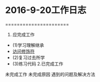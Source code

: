 # 2016-9-20工作日志
======================
1. 应完成工作
*  (1)学习理解继承
*   [访问修饰符](image/修饰符.png)
*  (2)复习过去所学
*  (3)练习代码
 2.已完成工作

 未完成工作
 未完成原因
 遇到的问题及解决方法
